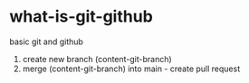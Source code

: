 # what-is-git-github
basic git and github

1. create new branch (content-git-branch)
2. merge (content-git-branch) into main - create pull request
